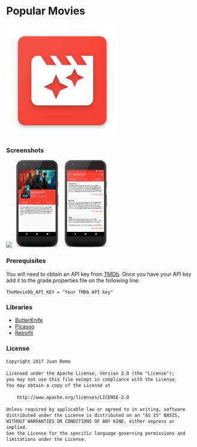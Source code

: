 # Popular Movies

<img src="art/launcher.png" width=300 >

### Screenshots

<img src="screenshots/movie_list.png" width="25%" />
<img src="screenshots/movie_details.png" width="25%" />
<img src="screenshots/movie_details_collapsed_toolbar.png" width="25%" />

### Prerequisites

You will need to obtain an API key from [TMDb](https://www.themoviedb.org).  Once you have your API key add it to the grade.properties file on the following line:

    TheMovieDb_API_KEY = "Your TMDb API key"

### Libraries

* [ButterKnife](https://github.com/JakeWharton/butterknife)
* [Picasso](https://github.com/square/picasso)
* [Retrofit](https://github.com/square/retrofit)

### License

```
Copyright 2017 Juan Romo

Licensed under the Apache License, Version 2.0 (the "License");
you may not use this file except in compliance with the License.
You may obtain a copy of the License at

    http://www.apache.org/licenses/LICENSE-2.0

Unless required by applicable law or agreed to in writing, software
distributed under the License is distributed on an "AS IS" BASIS,
WITHOUT WARRANTIES OR CONDITIONS OF ANY KIND, either express or implied.
See the License for the specific language governing permissions and
limitations under the License.
```